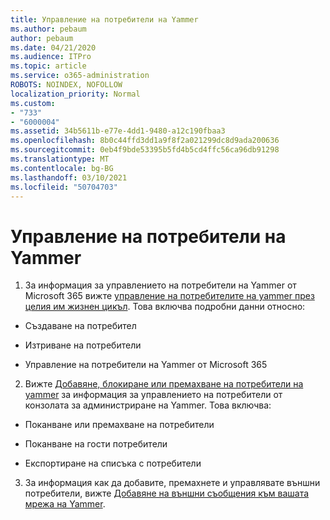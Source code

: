 ```yaml
---
title: Управление на потребители на Yammer
ms.author: pebaum
author: pebaum
ms.date: 04/21/2020
ms.audience: ITPro
ms.topic: article
ms.service: o365-administration
ROBOTS: NOINDEX, NOFOLLOW
localization_priority: Normal
ms.custom:
- "733"
- "6000004"
ms.assetid: 34b5611b-e77e-4dd1-9480-a12c190fbaa3
ms.openlocfilehash: 8b0c44ffd3dd1a9f8f2a021299dc8d9ada200636
ms.sourcegitcommit: 0eb4f9bde53395b5fd4b5cd4ffc56ca96db91298
ms.translationtype: MT
ms.contentlocale: bg-BG
ms.lasthandoff: 03/10/2021
ms.locfileid: "50704703"
---
```

# <a name="managing-yammer-users"></a>Управление на потребители на Yammer

1. За информация за управлението на потребители на Yammer от Microsoft 365 вижте [управление на потребителите на yammer през целия им жизнен цикъл](https://docs.microsoft.com/yammer/manage-yammer-users/manage-users-across-their-lifecycle). Това включва подробни данни относно:

  - Създаване на потребител

  - Изтриване на потребители

  - Управление на потребители на Yammer от Microsoft 365

2. Вижте [Добавяне, блокиране или премахване на потребители на yammer](https://docs.microsoft.com/yammer/manage-yammer-users/add-block-or-remove-users) за информация за управлението на потребители от конзолата за администриране на Yammer. Това включва:

  - Поканване или премахване на потребители

  - Поканване на гости потребители

  - Експортиране на списъка с потребители

3. За информация как да добавите, премахнете и управлявате външни потребители, вижте [Добавяне на външни съобщения към вашата мрежа на Yammer](https://docs.microsoft.com/yammer/work-with-external-users/add-external-participants).
